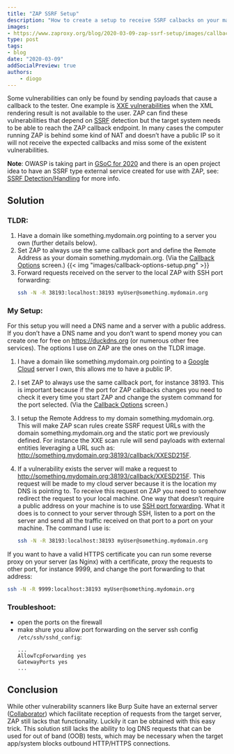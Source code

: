```yaml
---
title: "ZAP SSRF Setup"
description: "How to create a setup to receive SSRF calbacks on your machine"
images:
- https://www.zaproxy.org/blog/2020-03-09-zap-ssrf-setup/images/callback-options-setup.png
type: post
tags:
- blog
date: "2020-03-09"
addSocialPreview: true
authors:
    - diogo
---
```


Some vulnerabilities can only be found by sending payloads that cause a callback to the tester. One example is [XXE vulnerabilities](https://owasp.org/www-community/vulnerabilities/XML_External_Entity_(XXE)_Processing) when the XML rendering result is not available to the user. ZAP can find these vulnerabilities that depend on [SSRF](https://owasp.org/www-community/attacks/Server_Side_Request_Forgery) detection but the target system needs to be able to reach the ZAP callback endpoint. In many cases the computer running ZAP is behind some kind of NAT and doesn’t have a public IP so it will not receive the expected callbacks and miss some of the existent vulnerabilities. 

__Note__: OWASP is taking part in [GSoC for 2020](https://owasp.org/www-community/initiatives/gsoc/gsoc2020) and there is an open project idea to have an SSRF type external service created for use with ZAP, see: [SSRF Detection/Handling](https://owasp.org/www-community/initiatives/gsoc/gsoc2020ideas#idea-two-ssrf-detectionhandling) for more info.

## Solution
### TLDR:
1. Have a domain like something.mydomain.org pointing to a server you own (further details below).
1. Set ZAP to always use the same callback port and define the Remote Address as your domain something.mydomain.org. (Via the [Callback Options](https://www.zaproxy.org/docs/desktop/ui/dialogs/options/callback/) screen.) {{< img "images/callback-options-setup.png" >}}
1. Forward requests received on the server to the local ZAP with SSH port forwarding:
    ```sh
    ssh -N -R 38193:localhost:38193 myUser@something.mydomain.org
    ```

### My Setup:

For this setup you will need a DNS name and a server with a public address. If you don’t have a DNS name and you don’t want to spend money you can create one for free on https://duckdns.org (or numerous other free services). The options I use on ZAP are the ones on the TLDR image.

1.  I have a domain like something.mydomain.org pointing to a [Google Cloud](https://www.freecodecamp.org/news/how-to-create-and-connect-to-google-cloud-virtual-machine-with-ssh-81a68b8f74dd/) server I own, this allows me to have a public IP.

1. I set ZAP to always use the same callback port, for instance 38193. This is important because if the port for ZAP callbacks changes you need to check it every time you start ZAP and change the system command for the port selected. (Via the [Callback Options](https://www.zaproxy.org/docs/desktop/ui/dialogs/options/callback/) screen.)

1. I setup the Remote Address to my domain something.mydomain.org. This will make ZAP scan rules create SSRF request URLs with the domain something.mydomain.org and the static port we previously defined. For instance the XXE scan rule will send payloads with external entities leveraging a URL such as: http://something.mydomain.org:38193/callback/XXESD215F. 

1. If a vulnerability exists the server will make a request to http://something.mydomain.org:38193/callback/XXESD215F. This request will be made to my cloud server because it is the location my DNS is pointing to. To receive this request on ZAP you need to somehow redirect the request to your local machine. One way that doesn’t require a public address on your machine is to use [SSH port forwarding](https://www.ssh.com/ssh/tunneling/example). What it does is to connect to your server through SSH, listen to a port on the server and send all the traffic received on that port to a port on your machine. The command I use is: 
    ```sh
    ssh -N -R 38193:localhost:38193 myUser@something.mydomain.org
    ```

If you want to have a valid HTTPS certificate you can run some reverse proxy on your server (as Nginx) with a certificate, proxy the requests to other port, for instance 9999, and change the port forwarding to that address:
```sh
ssh -N -R 9999:localhost:38193 myUser@something.mydomain.org
```

### Troubleshoot:
- open the ports on the firewall
- make shure you allow port forwarding on the server ssh config `/etc/ssh/sshd_config`:
    ```
    ...
    AllowTcpForwarding yes
    GatewayPorts yes
    ...
    ```

## Conclusion
While other vulnerability scanners like Burp Suite have an external server ([Collaborator](https://portswigger.net/burp/documentation/collaborator)) which facilitate reception of requests from the target server, ZAP still lacks that functionality. Luckily it can be obtained with this easy trick. This solution still lacks the ability to log DNS requests that can be used for out of band (OOB) tests, which may be necessary when the target app/system blocks outbound HTTP/HTTPS connections.
